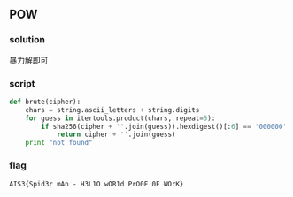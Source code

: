 ## POW
### solution
暴力解即可

### script
```python
def brute(cipher):
    chars = string.ascii_letters + string.digits
    for guess in itertools.product(chars, repeat=5):
        if sha256(cipher + ''.join(guess)).hexdigest()[:6] == '000000':
            return cipher + ''.join(guess)
    print "not found"
```

### flag
```
AIS3{Spid3r mAn - H3L1O wOR1d PrO0F 0F WOrK}
```

